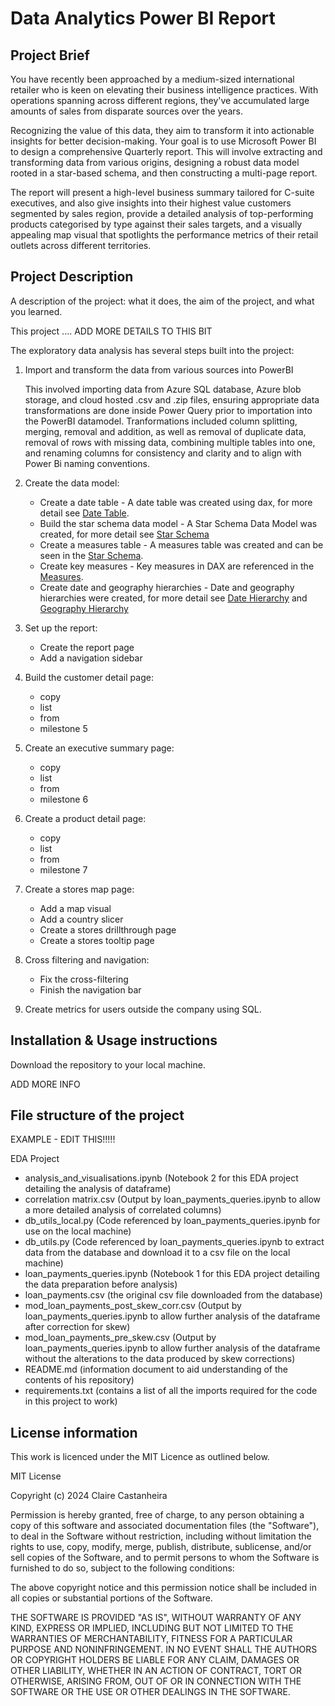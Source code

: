# Data Analytics Power BI Report

## Project Brief
You have recently been approached by a medium-sized international retailer who is keen on elevating their business intelligence practices. With operations spanning across different regions, they've accumulated large amounts of sales from disparate sources over the years.

Recognizing the value of this data, they aim to transform it into actionable insights for better decision-making. Your goal is to use Microsoft Power BI to design a comprehensive Quarterly report. This will involve extracting and transforming data from various origins, designing a robust data model rooted in a star-based schema, and then constructing a multi-page report.

The report will present a high-level business summary tailored for C-suite executives, and also give insights into their highest value customers segmented by sales region, provide a detailed analysis of top-performing products categorised by type against their sales targets, and a visually appealing map visual that spotlights the performance metrics of their retail outlets across different territories.

## Project Description
A description of the project: what it does, the aim of the project, and what you learned.

This project .... ADD MORE DETAILS TO THIS BIT

The exploratory data analysis has several steps built into the project:
1. Import and transform the data from various sources into PowerBI
   
   This involved importing data from Azure SQL database, Azure blob storage, and cloud hosted .csv and .zip files, ensuring appropriate data transformations are done inside Power Query prior to importation into the PowerBI datamodel. Tranformations included column splitting, merging, removal and addition, as well as removal of duplicate data, removal of rows with missing data, combining multiple tables into one, and renaming columns for consistency and clarity and to align with Power Bi naming conventions.

2. Create the data model:
   -  Create a date table - A date table was created using dax, for more detail see [Date Table](/Dax_tables_columns.md#date-table).
   -  Build the star schema data model - A Star Schema Data Model was created, for more detail see [Star Schema](/Star_Schema_Data_Model.md)
   -  Create a measures table - A measures table was created and can be seen in the [Star Schema](/Star_Schema_Data_Model.md).
   -  Create key measures - Key measures in DAX are referenced in the [Measures](/Dax_measures.md).
   -  Create date and geography hierarchies - Date and geography hierarchies were created, for more detail see [Date Hierarchy](/Dax_tables_columns.md#date-hierarchy) and [Geography Hierarchy](/Dax_tables_columns.md#geography-columns--hierarchy)
3. Set up the report:
   - Create the report page
   - Add a navigation sidebar
4. Build the customer detail page:
    - copy
    - list
    - from
    - milestone 5
5. Create an executive summary page:
    - copy
    - list
    - from
    - milestone 6
6. Create a product detail page:
    - copy
    - list
    - from
    - milestone 7
7. Create a stores map page:
    - Add a map visual
    - Add a country slicer
    - Create a stores drillthrough page
    - Create a stores tooltip page
8. Cross filtering and navigation:
    - Fix the cross-filtering
    - Finish the navigation bar
9.  Create metrics for users outside the company using SQL.


## Installation & Usage instructions

Download the repository to your local machine.

ADD MORE INFO

## File structure of the project

EXAMPLE - EDIT THIS!!!!!


EDA Project
 - analysis_and_visualisations.ipynb (Notebook 2 for this EDA project detailing the analysis of dataframe)
 - correlation matrix.csv (Output by loan_payments_queries.ipynb to allow a more detailed analysis of correlated columns)
 - db_utils_local.py (Code referenced by loan_payments_queries.ipynb for use on the local machine)
 - db_utils.py (Code referenced by loan_payments_queries.ipynb to extract data from the database and download it to a csv file on the local machine)
 - loan_payments_queries.ipynb (Notebook 1 for this EDA project detailing the data preparation before analysis)
 - loan_payments.csv (the original csv file downloaded from the database)
 - mod_loan_payments_post_skew_corr.csv (Output by loan_payments_queries.ipynb to allow further analysis of the dataframe after correction for skew)
 - mod_loan_payments_pre_skew.csv (Output by loan_payments_queries.ipynb to allow further analysis of the dataframe without the alterations to the data produced by skew corrections)
 - README.md (information document to aid understanding of the contents of his repository)
 - requirements.txt (contains a list of all the imports required for the code in this project to work)

## License information
This work is licenced under the MIT Licence as outlined below.

MIT License

Copyright (c) 2024 Claire Castanheira

Permission is hereby granted, free of charge, to any person obtaining a copy of this software and associated documentation files (the "Software"), to deal in the Software without restriction, including without limitation the rights to use, copy, modify, merge, publish, distribute, sublicense, and/or sell copies of the Software, and to permit persons to whom the Software is furnished to do so, subject to the following conditions:

The above copyright notice and this permission notice shall be included in all copies or substantial portions of the Software.

THE SOFTWARE IS PROVIDED "AS IS", WITHOUT WARRANTY OF ANY KIND, EXPRESS OR IMPLIED, INCLUDING BUT NOT LIMITED TO THE WARRANTIES OF MERCHANTABILITY, FITNESS FOR A PARTICULAR PURPOSE AND NONINFRINGEMENT. IN NO EVENT SHALL THE AUTHORS OR COPYRIGHT HOLDERS BE LIABLE FOR ANY CLAIM, DAMAGES OR OTHER LIABILITY, WHETHER IN AN ACTION OF CONTRACT, TORT OR OTHERWISE, ARISING FROM, OUT OF OR IN CONNECTION WITH THE SOFTWARE OR THE USE OR OTHER DEALINGS IN THE SOFTWARE.